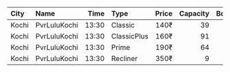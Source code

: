 | City  | Name         |  Time | Type        | Price | Capacity | Booked |
| :---- | :----------- | ----: | :---------- | ----: | -------: | -----: |
| Kochi | PvrLuluKochi | 13:30 | Classic     |  140₹ |       39 |     19 |
| Kochi | PvrLuluKochi | 13:30 | ClassicPlus |  160₹ |       91 |     46 |
| Kochi | PvrLuluKochi | 13:30 | Prime       |  190₹ |       64 |     32 |
| Kochi | PvrLuluKochi | 13:30 | Recliner    |  350₹ |        9 |      4 |
